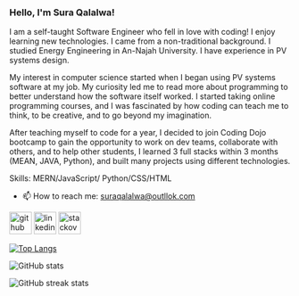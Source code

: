 ### Hello, I'm Sura Qalalwa!  

I am a self-taught Software Engineer who fell in love with coding! I enjoy learning new technologies. I came from a non-traditional background. I studied Energy Engineering in An-Najah University. I have experience in PV systems design.

My interest in computer science started when I began using PV systems software at my job. My curiosity led me to read more about programming to better understand how the software itself worked. I started taking online programming courses, and I was fascinated by how coding can teach me to think, to be creative, and to go beyond my imagination.

After teaching myself to code for a year, I decided to join Coding Dojo bootcamp to gain the opportunity to work on dev teams, collaborate with others, and to help other students, I learned 3 full stacks within 3 months (MEAN, JAVA, Python), and built many projects using different technologies.

Skills: MERN/JavaScript/ Python/CSS/HTML

- 📫 How to reach me: suraqalalwa@outllok.com 


[<img src='https://cdn.jsdelivr.net/npm/simple-icons@3.0.1/icons/github.svg' alt='github' height='40'>](https://github.com/SuraQalalwa)  [<img src='https://cdn.jsdelivr.net/npm/simple-icons@3.0.1/icons/linkedin.svg' alt='linkedin' height='40'>](https://www.linkedin.com/in/https://www.linkedin.com/in/sura-qalalwa-08532814a/)  [<img src='https://cdn.jsdelivr.net/npm/simple-icons@3.0.1/icons/stackoverflow.svg' alt='stackoverflow' height='40'>](https://stackoverflow.com/users/https://stackoverflow.com/users/20291737/sura-qalalwa)  

[![Top Langs](https://github-readme-stats.vercel.app/api/top-langs/?username=SuraQalalwa)](https://github.com/anuraghazra/github-readme-stats)

![GitHub stats](https://github-readme-stats.vercel.app/api?username=SuraQalalwa&show_icons=true)  

![GitHub streak stats](https://github-readme-streak-stats.herokuapp.com/?user=SuraQalalwa)  


